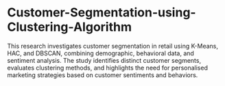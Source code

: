# Customer-Segmentation-using-Clustering-Algorithm
This research investigates customer segmentation in retail using K-Means, HAC, and DBSCAN, combining demographic, behavioral data, and sentiment analysis. The study identifies distinct customer segments, evaluates clustering methods, and highlights the need for personalised marketing strategies based on customer sentiments and behaviors.
